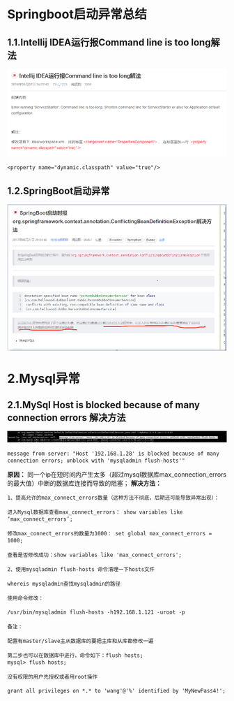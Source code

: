 # Springboot启动异常总结
## 1.1.Intellij IDEA运行报Command line is too long解法

![img](/assets/import.png)

```
<property name="dynamic.classpath" value="true"/>
```

## 1.2.SpringBoot启动异常

![](/assets/springboot启动异常.png)
# 2.Mysql异常
## 2.1.MySql Host is blocked because of many connection errors 解决方法

![](/static/image/微信截图_20200706141311.png)

```
message from server: "Host '192.168.1.28' is blocked because of many connection errors; unblock with 'mysqladmin flush-hosts'"
```
**原因：**
同一个ip在短时间内产生太多（超过mysql数据库max_connection_errors的最大值）中断的数据库连接而导致的阻塞；
**解决方法：**
```
1、提高允许的max_connect_errors数量（这种方法不彻底，后期还可能导致异常出现）：

进入Mysql数据库查看max_connect_errors： show variables like ‘max_connect_errors’;

修改max_connect_errors的数量为1000： set global max_connect_errors = 1000;

查看是否修改成功：show variables like 'max_connect_errors';

2、使用mysqladmin flush-hosts 命令清理一下hosts文件

whereis mysqladmin查找mysqladmin的路径

使用命令修改：

/usr/bin/mysqladmin flush-hosts -h192.168.1.121 -uroot -p

备注：

配置有master/slave主从数据库的要把主库和从库都修改一遍

第二步也可以在数据库中进行，命令如下：flush hosts;
mysql> flush hosts;

没有权限的用户先授权或者用root操作

grant all privileges on *.* to 'wang'@'%' identified by 'MyNewPass4!';
```



